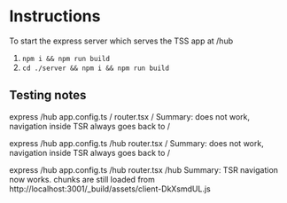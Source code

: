 # Instructions

To start the express server which serves the TSS app at /hub

1. `npm i && npm run build`
2. `cd ./server && npm i && npm run build`

## Testing notes

express /hub
app.config.ts /
router.tsx /
Summary: does not work, navigation inside TSR always goes back to /

express /hub
app.config.ts /hub
router.tsx /
Summary: does not work, navigation inside TSR always goes back to /

express /hub
app.config.ts /hub
router.tsx /hub
Summary: TSR navigation now works. chunks are still loaded from http://localhost:3001/\_build/assets/client-DkXsmdUL.js

